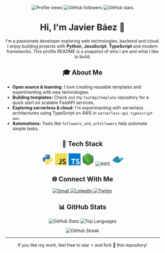 <!-- Banner placeholder (replace with your image once provided) -->
<!--
<p align="center">
  <img src="images/banner-cat.jpg" alt="Coding cat banner" width="100%"/>
</p>
-->

<p align="center">
  <img src="https://komarev.com/ghpvc/?username=javierbaezdev&label=Profile%20views&color=0e75b6&style=flat" alt="Profile views"/>
  <img src="https://img.shields.io/github/followers/javierbaezdev?label=Followers&style=flat&color=0e75b6" alt="GitHub followers"/>
  <img src="https://img.shields.io/github/stars/javierbaezdev?label=Stars&style=flat&color=0e75b6" alt="GitHub stars"/>
</p>

<h1 align="center">Hi, I'm&nbsp;Javier&nbsp;Báez&nbsp;👋</h1>

<p align="center">I'm a passionate developer exploring web technologies, backend and cloud. I enjoy building projects with <strong>Python</strong>, <strong>JavaScript</strong>, <strong>TypeScript</strong> and modern frameworks. This profile README is a snapshot of who I am and what I like to build.</p>

<h2 align="center">🎓 About&nbsp;Me</h2>

<ul>
  <li><strong>Open source &amp; learning:</strong> I love creating reusable templates and experimenting with new technologies.</li>
  <li><strong>Building templates:</strong> Check out my <code>fastApiTemplate</code> repository for a quick start on scalable FastAPI services.</li>
  <li><strong>Exploring serverless &amp; cloud:</strong> I'm experimenting with serverless architectures using TypeScript on AWS in <code>serverless-api-typescript-aws</code>.</li>
  <li><strong>Automations:</strong> Tools like <code>followers_and_unfollowers</code> help automate simple tasks.</li>
</ul>

<h2 align="center">🧰 Tech&nbsp;Stack</h2>
<p align="center">
  <img src="https://raw.githubusercontent.com/devicons/devicon/master/icons/python/python-original.svg" alt="Python" width="40" height="40" />
  <img src="https://raw.githubusercontent.com/devicons/devicon/master/icons/javascript/javascript-original.svg" alt="JavaScript" width="40" height="40" />
  <img src="https://raw.githubusercontent.com/devicons/devicon/master/icons/typescript/typescript-original.svg" alt="TypeScript" width="40" height="40" />
  <img src="https://raw.githubusercontent.com/devicons/devicon/master/icons/nodejs/nodejs-original.svg" alt="Node.js" width="40" height="40" />
  <img src="https://raw.githubusercontent.com/devicons/devicon/master/icons/aws/aws-original.svg" alt="AWS" width="40" height="40" />
  <img src="https://raw.githubusercontent.com/devicons/devicon/master/icons/docker/docker-original.svg" alt="Docker" width="40" height="40" />
</p>

<h2 align="center">🌐 Connect&nbsp;With&nbsp;Me</h2>
<p align="center">
  <!-- Update these links with your actual contact information -->
  <a href="mailto:youremail@example.com">
    <img src="https://img.shields.io/badge/Gmail-EA4335?style=flat-square&logo=gmail&logoColor=white" alt="Gmail" />
  </a>
  <a href="https://www.linkedin.com/in/yourlinkedin/">
    <img src="https://img.shields.io/badge/LinkedIn-0A66C2?style=flat-square&logo=linkedin&logoColor=white" alt="LinkedIn" />
  </a>
  <a href="https://twitter.com/yourhandle">
    <img src="https://img.shields.io/badge/Twitter-1DA1F2?style=flat-square&logo=twitter&logoColor=white" alt="Twitter" />
  </a>
</p>

<h2 align="center">📊 GitHub&nbsp;Stats</h2>
<p align="center">
  <img src="https://github-readme-stats.vercel.app/api?username=javierbaezdev&show_icons=true&theme=radical" alt="GitHub Stats" />
  <img src="https://github-readme-stats.vercel.app/api/top-langs/?username=javierbaezdev&layout=compact&theme=radical&hide=css,html" alt="Top Languages" />
</p>

<p align="center">
  <img src="https://github-readme-streak-stats.herokuapp.com/?user=javierbaezdev&theme=radical" alt="GitHub Streak" />
</p>

<hr/>

<p align="center">If you like my work, feel free to star ⭐ and fork 🍴 this repository!</p>